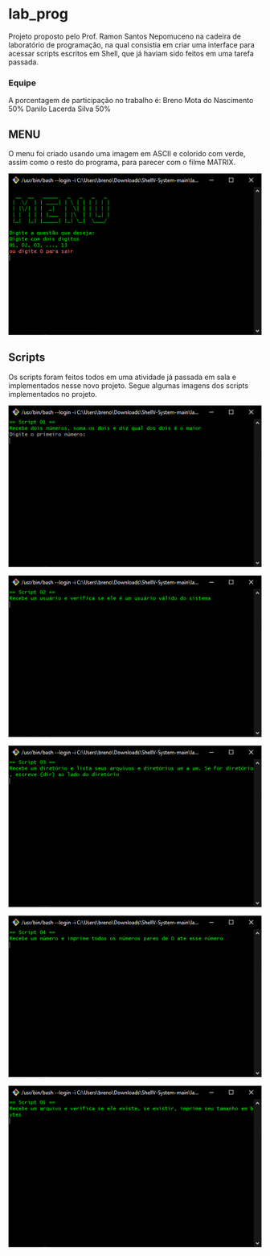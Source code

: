 # lab_prog
Projeto proposto pelo Prof. Ramon Santos Nepomuceno na cadeira de laboratório de programação, na qual consistia em criar uma interface para acessar scripts escritos em Shell, que já haviam sido feitos em uma tarefa passada.

### Equipe
A porcentagem de participação no trabalho é:
Breno Mota do Nascimento 50%
Danilo Lacerda Silva 50%

## MENU
O menu foi criado usando uma imagem em ASCII e colorido com verde, assim como o resto do programa, para parecer com o filme MATRIX.

![MENU](src/Menu.PNG)

## Scripts
Os scripts foram feitos todos em uma atividade já passada em sala e implementados nesse novo projeto.
Segue algumas imagens dos scripts implementados no projeto.

![atv01](src/atv01.PNG)

![atv02](src/atv02.PNG)

![atv03](src/atv03.PNG)

![atv04](src/atv04.PNG)

![atv05](src/atv05.PNG)